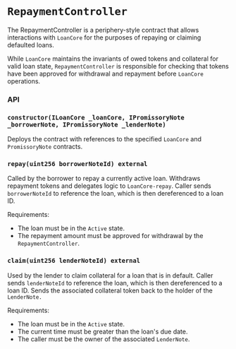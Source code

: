 # `RepaymentController`

The RepaymentController is a periphery-style contract that allows interactions
with `LoanCore` for the purposes of repaying or claiming defaulted loans.

While `LoanCore` maintains the invariants of owed tokens and collateral for
valid loan state, `RepaymentController` is responsible for checking that tokens
have been approved for withdrawal and repayment before `LoanCore` operations.

### API

### `constructor(ILoanCore _loanCore, IPromissoryNote _borrowerNote, IPromissoryNote _lenderNote)`

Deploys the contract with references to the specified `LoanCore` and `PromissoryNote`
contracts.

### `repay(uint256 borrowerNoteId) external`

Called by the borrower to repay a currently active loan. Withdraws
repayment tokens and delegates logic to `LoanCore-repay`. Caller sends
`borrowerNoteId` to reference the loan, which is then dereferenced to a loan ID.

Requirements:

- The loan must be in the `Active` state.
- The repayment amount must be approved for withdrawal by the `RepaymentController`.

### `claim(uint256 lenderNoteId) external`

Used by the lender to claim collateral for a loan that is in default. Caller sends
`lenderNoteId` to reference the loan, which is then dereferenced to a loan ID.
Sends the associated collateral token back to the holder of the `LenderNote.`

Requirements:

- The loan must be in the `Active` state.
- The current time must be greater than the loan's due date.
- The caller must be the owner of the associated `LenderNote`.
